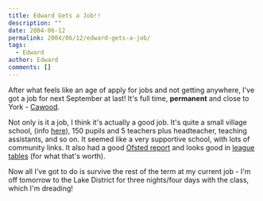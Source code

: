 ```yaml
---
title: Edward Gets a Job!!
description: ""
date: 2004-06-12
permalink: 2004/06/12/edward-gets-a-job/
tags:
  - Edward
author: Edward
comments: []
---
```


After what feels like an age of apply for jobs and not getting anywhere,
I\'ve got a job for next September at last! It\'s full time,
**permanent** and close to York - [Cawood][1].

Not only is it a job, I think it\'s actually a good job. It\'s quite a
small village school, (info [here][2]), 150 pupils and 5 teachers plus
headteacher, teaching assistants, and so on. It seemed like a very
supportive school, with lots of community links. It also had a good
[Ofsted report][3] and looks good in [league tables][4] (for what
that\'s worth).

Now all I\'ve got to do is survive the rest of the term at my current
job - I\'m off tomorrow to the Lake District for three nights/four days
with the class, which I\'m dreading!



[1]: https://www.multimap.com/p/browse.cgi?local=h&scale=100000&pc=YO83SQ&title=Cawood+CE+Primary+School
[2]: https://www.schoolsdirectory.com/details.asp?id=16042&type=0&gender=0&boarding=0&db=hcgaz&pc=YO8+3SQ&place=cawood
[3]: https://www.ofsted.gov.uk/reports/index.cfm?fuseaction=summary&id=121625
[4]: https://news.bbc.co.uk/1/shared/bsp/hi/education/03/school_tables/primary_schools/html/815_3355.stm
